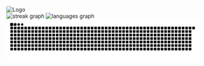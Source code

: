  
<div align="start">
  <img src="https://duolingo-stats-card.vercel.app/api?username=rafidrahman1&sort=xp" alt="Logo" width="300" height="150">


</div>

<div align="start">
<picture>
  <source media="(prefers-color-scheme: dark)" srcset="https://streak-stats.demolab.com?user=rafidrahman1&locale=en&mode=daily&theme=dracula&hide_border=true&border_radius=5" />
  <source media="(prefers-color-scheme: light)" srcset="https://streak-stats.demolab.com?user=rafidrahman1&locale=en&mode=daily&theme=default&hide_border=true&border_radius=5" />
  <img src="https://streak-stats.demolab.com?user=rafidrahman1&locale=en&mode=daily&theme=default&hide_border=true&border_radius=5" height="150" alt="streak graph" />
</picture>
<picture>
  <source media="(prefers-color-scheme: dark)" srcset="https://github-readme-stats.vercel.app/api/top-langs?username=rafidrahman1&locale=en&hide_title=false&layout=compact&card_width=320&langs_count=5&theme=dracula&hide_border=true" />
  <source media="(prefers-color-scheme: light)" srcset="https://github-readme-stats.vercel.app/api/top-langs?username=rafidrahman1&locale=en&hide_title=false&layout=compact&card_width=320&langs_count=5&theme=default&hide_border=true" />
  <img src="https://github-readme-stats.vercel.app/api/top-langs?username=rafidrahman1&locale=en&hide_title=false&layout=compact&card_width=300&langs_count=5&theme=default&hide_border=true" height="150" alt="languages graph" />
    
</picture>
 </div>


<picture>
  <source media="(prefers-color-scheme: dark)" srcset="https://raw.githubusercontent.com/rafidrahman1/rafidrahman1/output/snake-dark.svg" />
  <source media="(prefers-color-scheme: light)" srcset="https://raw.githubusercontent.com/rafidrahman1/rafidrahman1/output/snake-light.svg" />
  <img alt="github-snake" src="https://raw.githubusercontent.com/rafidrahman1/rafidrahman1/output/snake-dark.svg" />
</picture>


<!-- BEGIN YOUTUBE-CARDS -->

<!-- END YOUTUBE-CARDS -->

